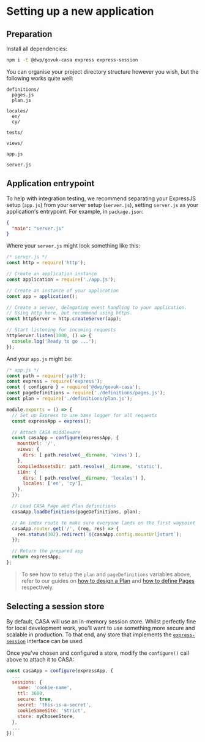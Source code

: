# Setting up a new application

## Preparation

Install all dependencies:

```bash
npm i -E @dwp/govuk-casa express express-session
```

You can organise your project directory structure however you wish, but the following works quite well:

```
definitions/
  pages.js
  plan.js

locales/
  en/
  cy/
  
tests/

views/

app.js

server.js
```

## Application entrypoint

To help with integration testing, we recommend separating your ExpressJS setup (`app.js`) from your server setup (`server.js`), setting `server.js` as your application's entrypoint. For example, in `package.json`:

```json
{
  "main": "server.js"
}
```

Where your `server.js` might look something like this:

```javascript
/* server.js */
const http = require('http');

// Create an application instance
const application = require('./app.js');

// Create an instance of your application
const app = application();

// Create a server, delegating event handling to your application.
// Using http here, but recommend using https.
const httpServer = http.createServer(app);

// Start listening for incoming requests
httpServer.listen(3000, () => {
  console.log('Ready to go ...');
});
```

And your `app.js` might be:

```javascript
/* app.js */
const path = require('path');
const express = require('express');
const { configure } = require('@dwp/govuk-casa');
const pageDefinitions = require('./definitions/pages.js');
const plan = require('./definitions/plan.js');

module.exports = () => {
  // Set up Express to use base logger for all requests
  const expressApp = express();

  // Attach CASA middleware
  const casaApp = configure(expressApp, {
    mountUrl: '/',
    views: {
      dirs: [ path.resolve(__dirname, 'views') ],
    },
    compiledAssetsDir: path.resolve(__dirname, 'static'),
    i18n: {
      dirs: [ path.resolve(__dirname, 'locales') ],
      locales: ['en', 'cy'],
    },
  });

  // Load CASA Page and Plan definitions
  casaApp.loadDefinitions(pageDefinitions, plan);

  // An index route to make sure everyone lands on the first waypoint
  casaApp.router.get('/', (req, res) => {
    res.status(302).redirect(`${casaApp.config.mountUrl}start`);
  });

  // Return the prepared app
  return expressApp;
};
```

> To see how to setup the `plan` and `pageDefinitions` variables above, refer to our guides on [how to design a Plan](docs/guides/3-plan.md) and [how to define Pages](docs/guides/4-pages.md) respectively.

## Selecting a session store

By default, CASA will use an in-memory session store. Whilst perfectly fine for local development work, you'll want to use something more secure and scalable in production. To that end, any store that implements the [`express-session`](https://www.npmjs.com/package/express-session#compatible-session-storess) interface can be used.

Once you've chosen and configured a store, modify the `configure()` call above to attach it to CASA:

```javascript
const casaApp = configure(expressApp, {
  ...
  sessions: {
    name: 'cookie-name',
    ttl: 3600,
    secure: true,
    secret: 'this-is-a-secret',
    cookieSameSite: 'Strict',
    store: myChosenStore,
  },
  ...
});
```
